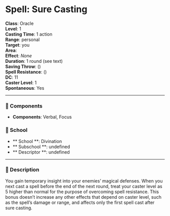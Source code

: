 
# Spell: Sure Casting
**Class**: Oracle  
**Level**: 1  
**Casting Time**: 1 action  
**Range**: personal  
**Target**: you  
**Area**:   
**Effect**: _None_  
**Duration**: 1 round (see text)  
**Saving Throw**:  ()  
**Spell Resistance**:  ()  
**DC**: 11  
**Caster Level**: 1  
**Spontaneous**: Yes

---

### 🔮 Components
- **Components**: Verbal, Focus

### 🏫 School
- ** School **: Divination
- ** Subschool **: undefined
- ** Descriptor **: undefined
---

### 📜 Description
You gain temporary insight into your enemies’ magical defenses.  When you next cast a spell before the end of the next round, treat your caster level as 5 higher than normal for the purpose of overcoming spell resistance. This bonus doesn’t increase any other effects that depend on caster level, such as the spell’s damage or range, and affects only the first spell cast after sure casting.
